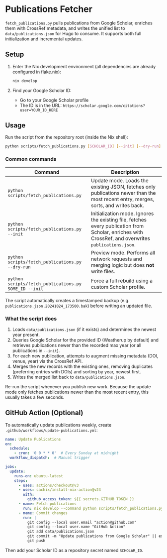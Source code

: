 # Publications Fetcher

`fetch_publications.py` pulls publications from Google Scholar, enriches them with CrossRef metadata, and writes the unified list to `data/publications.json` for Hugo to consume. It supports both full initialization and incremental updates.

## Setup

1. Enter the Nix development environment (all dependencies are already configured in flake.nix):
   ```bash
   nix develop
   ```

2. Find your Google Scholar ID:
   - Go to your Google Scholar profile
   - The ID is in the URL: `https://scholar.google.com/citations?user=YOUR_ID_HERE`

## Usage

Run the script from the repository root (inside the Nix shell):

```bash
python scripts/fetch_publications.py [SCHOLAR_ID] [--init] [--dry-run]
```

### Common commands

| Command | Description |
| --- | --- |
| `python scripts/fetch_publications.py` | Update mode. Loads the existing JSON, fetches only publications newer than the most recent entry, merges, sorts, and writes back. |
| `python scripts/fetch_publications.py --init` | Initialization mode. Ignores the existing file, fetches every publication from Scholar, enriches with CrossRef, and overwrites `publications.json`. |
| `python scripts/fetch_publications.py --dry-run` | Preview mode. Performs all network requests and merging logic but does **not** write files. |
| `python scripts/fetch_publications.py SOME_ID --init` | Force a full rebuild using a custom Scholar profile. |

The script automatically creates a timestamped backup (e.g. `publications.json.20241024_173500.bak`) before writing an updated file.

### What the script does

1. Loads `data/publications.json` (if it exists) and determines the newest year present.
2. Queries Google Scholar for the provided ID (Weatherup by default) and retrieves publications newer than the recorded max year (or all publications in `--init`).
3. For each new publication, attempts to augment missing metadata (DOI, venue, year) via the CrossRef API.
4. Merges the new records with the existing ones, removing duplicates (preferring entries with DOIs) and sorting by year, newest first.
5. Writes the merged list back to `data/publications.json`.

Re-run the script whenever you publish new work. Because the update mode only fetches publications newer than the most recent entry, this usually takes a few seconds.

## GitHub Action (Optional)

To automatically update publications weekly, create `.github/workflows/update-publications.yml`:

```yaml
name: Update Publications
on:
  schedule:
    - cron: '0 0 * * 0'  # Every Sunday at midnight
  workflow_dispatch:  # Manual trigger

jobs:
  update:
    runs-on: ubuntu-latest
    steps:
      - uses: actions/checkout@v3
      - uses: cachix/install-nix-action@v23
        with:
          github_access_token: ${{ secrets.GITHUB_TOKEN }}
      - name: Fetch publications
        run: nix develop --command python scripts/fetch_publications.py ${{ secrets.SCHOLAR_ID }}
      - name: Commit changes
        run: |
          git config --local user.email "action@github.com"
          git config --local user.name "GitHub Action"
          git add data/publications.json
          git commit -m "Update publications from Google Scholar" || exit 0
          git push
```

Then add your Scholar ID as a repository secret named `SCHOLAR_ID`.
